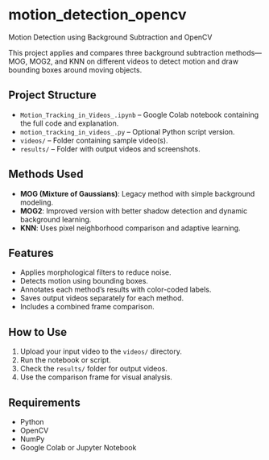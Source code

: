 # motion_detection_opencv
Motion Detection using Background Subtraction and OpenCV


This project applies and compares three background subtraction methods—MOG, MOG2, and KNN on different videos to detect motion and draw bounding boxes around moving objects.

##  Project Structure

- `Motion_Tracking_in_Videos_.ipynb` – Google Colab notebook containing the full code and explanation.
- `motion_tracking_in_videos_.py` – Optional Python script version.
- `videos/` – Folder containing sample video(s).
- `results/` – Folder with output videos and screenshots.

## Methods Used

- **MOG (Mixture of Gaussians)**: Legacy method with simple background modeling.
- **MOG2**: Improved version with better shadow detection and dynamic background learning.
- **KNN**: Uses pixel neighborhood comparison and adaptive learning.

## Features

- Applies morphological filters to reduce noise.
- Detects motion using bounding boxes.
- Annotates each method’s results with color-coded labels.
- Saves output videos separately for each method.
- Includes a combined frame comparison.

## How to Use

1. Upload your input video to the `videos/` directory.
2. Run the notebook or script.
3. Check the `results/` folder for output videos.
4. Use the comparison frame for visual analysis.


## Requirements

- Python
- OpenCV
- NumPy
- Google Colab or Jupyter Notebook
